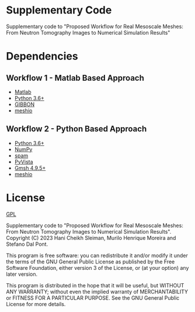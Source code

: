 # Supplementary Code
Supplementary code to "Proposed Workflow for Real Mesoscale Meshes: From Neutron Tomography Images to Numerical Simulation Results"


# Dependencies
## Workflow 1 - Matlab Based Approach
- [Matlab](https://www.mathworks.com/products/matlab.html)
- [Python 3.6+](https://www.python.org/)
- [GIBBON](https://www.gibboncode.org/)
- [meshio](https://github.com/nschloe/meshio)

## Workflow 2 - Python Based Approach
- [Python 3.6+](https://www.python.org/)
- [NumPy](https://www.numpy.org)
- [spam](https://ttk.gricad-pages.univ-grenoble-alpes.fr/spam/index.html)
- [PyVista](https://docs.pyvista.org/)
- [Gmsh 4.9.5+](https://gmsh.info/)
- [meshio](https://github.com/nschloe/meshio)

# License
[GPL](https://github.com/TomoToFE/supp_code_mesoscale_mesh/blob/master/LICENSE)

Supplementary code to "Proposed Workflow for Real Mesoscale Meshes: From Neutron Tomography Images to Numerical Simulation Results". Copyright (C) 2023 Hani Cheikh Sleiman, Murilo Henrique Moreira and Stefano Dal Pont.

This program is free software: you can redistribute it and/or modify it under the terms of the GNU General Public License as published by the Free Software Foundation, either version 3 of the License, or (at your option) any later version.

This program is distributed in the hope that it will be useful, but WITHOUT ANY WARRANTY; without even the implied warranty of MERCHANTABILITY or FITNESS FOR A PARTICULAR PURPOSE.  See the GNU General Public License for more details.
